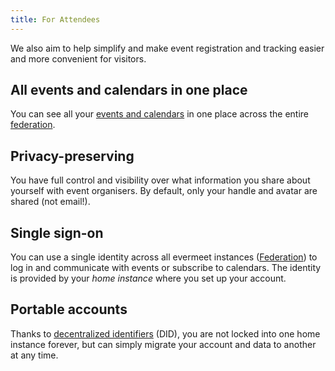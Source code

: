 ```yaml
---
title: For Attendees
---
```


We also aim to help simplify and make event registration and tracking easier and more convenient for visitors.

## All events and calendars in one place

You can see all your [events and calendars](/features/events-calendars) in one place across the entire [federation](/federation/overview).

## Privacy-preserving

You have full control and visibility over what information you share about yourself with event organisers. By default, only your handle and avatar are shared (not email!).

## Single sign-on

You can use a single identity across all evermeet instances ([Federation](/federation/overview)) to log in and communicate with events or subscribe to calendars. The identity is provided by your *home instance* where you set up your account.

## Portable accounts

Thanks to [decentralized identifiers](/federation/did) (DID), you are not locked into one home instance forever, but can simply migrate your account and data to another at any time.
